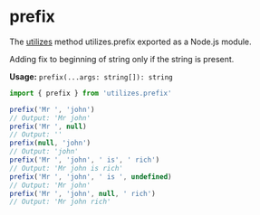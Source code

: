 # prefix

The [utilizes](https://www.npmjs.com/package/utilizes) method utilizes.prefix exported as a Node.js module.


Adding fix to beginning of string only if the string is present.

**Usage:** `prefix(...args: string[]): string`

```typescript
import { prefix } from 'utilizes.prefix'

prefix('Mr ', 'john')
// Output: 'Mr john'
prefix('Mr ', null)
// Output: ''
prefix(null, 'john')
// Output: 'john'
prefix('Mr ', 'john', ' is', ' rich')
// Output: 'Mr john is rich'
prefix('Mr ', 'john', ' is ', undefined)
// Output: 'Mr john'
prefix('Mr ', 'john', null, ' rich')
// Output: 'Mr john rich'
```

